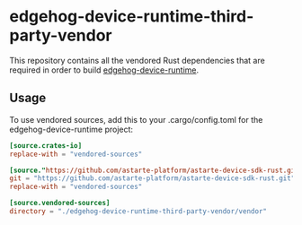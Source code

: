 # edgehog-device-runtime-third-party-vendor

This repository contains all the vendored Rust dependencies that are required in
order to build
[edgehog-device-runtime](https://github.com/edgehog-device-manager/edgehog-device-runtime).

## Usage
To use vendored sources, add this to your .cargo/config.toml for the edgehog-device-runtime project:

``` toml
[source.crates-io]
replace-with = "vendored-sources"

[source."https://github.com/astarte-platform/astarte-device-sdk-rust.git"]
git = "https://github.com/astarte-platform/astarte-device-sdk-rust.git"
replace-with = "vendored-sources"

[source.vendored-sources]
directory = "./edgehog-device-runtime-third-party-vendor/vendor"
```
